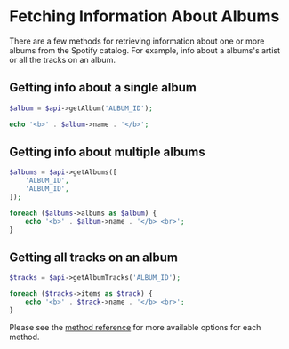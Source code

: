 # Fetching Information About Albums

There are a few methods for retrieving information about one or more albums from the Spotify catalog. For example, info about a albums's artist or all the tracks on an album.

## Getting info about a single album

```php
$album = $api->getAlbum('ALBUM_ID');

echo '<b>' . $album->name . '</b>';
```

## Getting info about multiple albums

```php
$albums = $api->getAlbums([
    'ALBUM_ID',
    'ALBUM_ID',
]);

foreach ($albums->albums as $album) {
    echo '<b>' . $album->name . '</b> <br>';
}
```

## Getting all tracks on an album

```php
$tracks = $api->getAlbumTracks('ALBUM_ID');

foreach ($tracks->items as $track) {
    echo '<b>' . $track->name . '</b> <br>';
}
```

Please see the [method reference](/docs/method-reference/SpotifyWebAPI.md) for more available options for each method.
